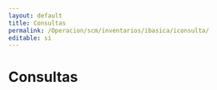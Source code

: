 ```yaml
---
layout: default
title: Consultas
permalink: /Operacion/scm/inventarios/ibasica/iconsulta/
editable: si
---
```


# Consultas


